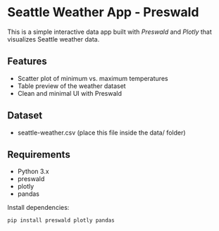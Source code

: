 # Seattle Weather App - Preswald

This is a simple interactive data app built with *Preswald* and *Plotly* that visualizes Seattle weather data.

## Features

- Scatter plot of minimum vs. maximum temperatures
- Table preview of the weather dataset
- Clean and minimal UI with Preswald

## Dataset

- seattle-weather.csv (place this file inside the data/ folder)

## Requirements

- Python 3.x
- preswald
- plotly
- pandas

Install dependencies:

```bash
pip install preswald plotly pandas
